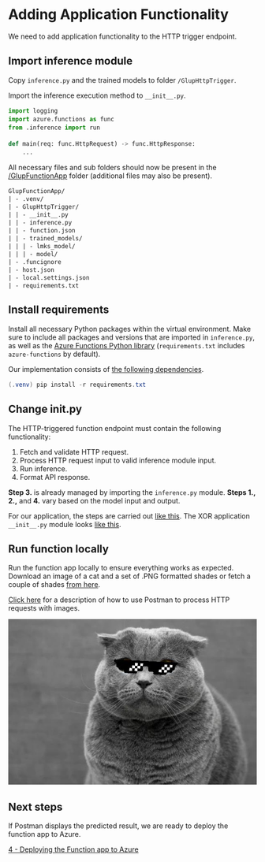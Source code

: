 # Adding Application Functionality

We need to add application functionality to the HTTP trigger endpoint.

## Import inference module

Copy `inference.py` and the trained models to folder `/GlupHttpTrigger`.

Import the inference execution method to `__init__.py`.

```python
import logging
import azure.functions as func
from .inference import run

def main(req: func.HttpRequest) -> func.HttpResponse:
    ...
```

All necessary files and sub folders should now be present in the [/GlupFunctionApp](../Examples/FunctionApps/GlupFunctionApp) folder (additional files may also be present).

```
GlupFunctionApp/
| - .venv/
| - GlupHttpTrigger/
| | - __init__.py
| | - inference.py
| | - function.json
| | - trained_models/
| | | - lmks_model/
| | | - model/
| - .funcignore
| - host.json
| - local.settings.json
| - requirements.txt
```

## Install requirements

Install all necessary Python packages within the virtual environment. Make sure to include all packages and versions that are imported in `inference.py`, as well as the [Azure Functions Python library](https://pypi.org/project/azure-functions/) (`requirements.txt` includes `azure-functions` by default).

Our implementation consists of [the following dependencies](../Examples/FunctionApps/GlupFunctionApp/requirements.txt).

```powershell
(.venv) pip install -r requirements.txt
```

## Change init.py

The HTTP-triggered function endpoint must contain the following functionality:
1. Fetch and validate HTTP request.
2. Process HTTP request input to valid inference module input.
3. Run inference.
4. Format API response.

**Step 3.** is already managed by importing the `inference.py` module. **Steps 1., 2.,** and **4.** vary based on the model input and output.

For our application, the steps are carried out [like this](../Examples/FunctionApps/GlupFunctionApp/GlupHttpTrigger/__init__.py). The XOR application `__init__.py` module looks [like this](../Examples/FunctionApps/GlupXorFunctionApp/GlupXorHttpTrigger/__init__.py).

## Run function locally

Run the function app locally to ensure everything works as expected. Download an image of a cat and a set of .PNG formatted shades or fetch a couple of shades [from here](images/shades).

[Click here](./postman-request-with-images.md) for a description of how to use Postman to process HTTP requests with images.

![Response](images/cat_03.jpg)

## Next steps

If Postman displays the predicted result, we are ready to deploy the function app to Azure.

[4 - Deploying the Function app to Azure](04-fa-deploy-to-azure.md)
